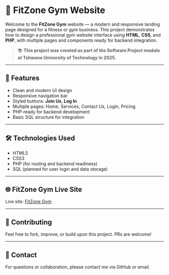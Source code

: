 # 💪 FitZone Gym Website

Welcome to the **FitZone Gym** website — a modern and responsive landing page designed for a fitness or gym business. This project demonstrates how to design a professional gym website interface using **HTML**, **CSS**, and **PHP**, with multiple pages and components ready for backend integration.

> 📚 **This project was created as part of the Software Project module at Tshwane University of Technology in 2025.**

---

## 🚀 Features

- Clean and modern UI design  
- Responsive navigation bar  
- Styled buttons: **Join Us**, **Log In**  
- Multiple pages: Home, Services, Contact Us, Login, Pricing  
- PHP-ready for backend development  
- Basic SQL structure for integration  

---

## 🛠️ Technologies Used

- HTML5  
- CSS3  
- PHP (for routing and backend readiness)  
- SQL (planned for user login and data storage)  

---

## 🌐 FitZone Gym Live Site

Live site: [FitZone Gym](https://fitzone-gym-fitness.free.nf/)

---

## 🙌 Contributing

Feel free to fork, improve, or build upon this project. PRs are welcome!

---

## 📩 Contact

For questions or collaboration, please contact me via GitHub or email.
